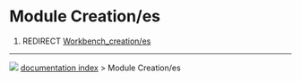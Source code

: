 # Module Creation/es
1.  REDIRECT [Workbench\_creation/es](Workbench_creation/es.md)



---
![](images/Right_arrow.png) [documentation index](../README.md) > Module Creation/es
